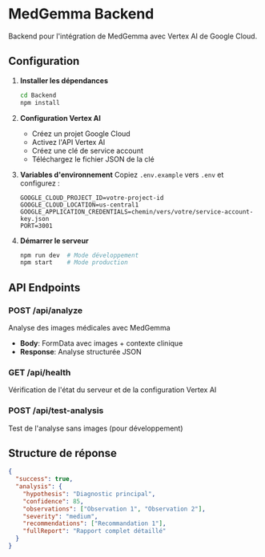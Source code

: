 # MedGemma Backend

Backend pour l'intégration de MedGemma avec Vertex AI de Google Cloud.

## Configuration

1. **Installer les dépendances**
   ```bash
   cd Backend
   npm install
   ```

2. **Configuration Vertex AI**
   - Créez un projet Google Cloud
   - Activez l'API Vertex AI
   - Créez une clé de service account
   - Téléchargez le fichier JSON de la clé

3. **Variables d'environnement**
   Copiez `.env.example` vers `.env` et configurez :
   ```
   GOOGLE_CLOUD_PROJECT_ID=votre-project-id
   GOOGLE_CLOUD_LOCATION=us-central1
   GOOGLE_APPLICATION_CREDENTIALS=chemin/vers/votre/service-account-key.json
   PORT=3001
   ```

4. **Démarrer le serveur**
   ```bash
   npm run dev  # Mode développement
   npm start    # Mode production
   ```

## API Endpoints

### POST /api/analyze
Analyse des images médicales avec MedGemma
- **Body**: FormData avec images + contexte clinique
- **Response**: Analyse structurée JSON

### GET /api/health
Vérification de l'état du serveur et de la configuration Vertex AI

### POST /api/test-analysis
Test de l'analyse sans images (pour développement)

## Structure de réponse

```json
{
  "success": true,
  "analysis": {
    "hypothesis": "Diagnostic principal",
    "confidence": 85,
    "observations": ["Observation 1", "Observation 2"],
    "severity": "medium",
    "recommendations": ["Recommandation 1"],
    "fullReport": "Rapport complet détaillé"
  }
}
```
